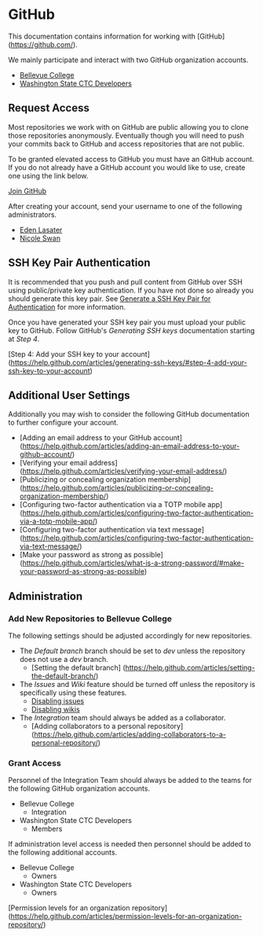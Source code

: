 # GitHub

This documentation contains information for working with [GitHub]
(https://github.com/).

We mainly participate and interact with two GitHub organization accounts.

* [Bellevue College](https://github.com/BellevueCollege/)
* [Washington State CTC Developers](https://github.com/ctcdev)

## Request Access

Most repositories we work with on GitHub are public allowing you to clone
those repositories anonymously. Eventually though you will need to push your commits back to GitHub and access repositories that are not public.

To be granted elevated access to GitHub you must have an GitHub account. If you do not already have a GitHub account you would like to use, create one using the link below.

[Join GitHub](https://github.com/join)

After creating your account, send your username to one of the following
administrators.

* [Eden Lasater](mailto:eden.lasater@bellevuecollege.edu)
* [Nicole Swan](mailto:nicole.swan@bellevuecollege.edu)

## SSH Key Pair Authentication

It is recommended that you push and pull content from GitHub over SSH using public/private key authentication. If you have not done so already you should generate this key pair. See [Generate a SSH Key Pair for Authentication](ssh-generate-key-pair.md) for more information.

Once you have generated your SSH key pair you must upload your public key to GitHub. Follow GitHub's *Generating SSH keys* documentation starting at *Step 4*.

[Step 4: Add your SSH key to your account]
(https://help.github.com/articles/generating-ssh-keys/#step-4-add-your-ssh-key-to-your-account)

## Additional User Settings

Additionally you may wish to consider the following GitHub documentation to further configure your account.

* [Adding an email address to your GitHub account]
  (https://help.github.com/articles/adding-an-email-address-to-your-github-account/)
* [Verifying your email address]
  (https://help.github.com/articles/verifying-your-email-address/)
* [Publicizing or concealing organization membership]
  (https://help.github.com/articles/publicizing-or-concealing-organization-membership/)
* [Configuring two-factor authentication via a TOTP mobile app]
  (https://help.github.com/articles/configuring-two-factor-authentication-via-a-totp-mobile-app/)
* [Configuring two-factor authentication via text message]
  (https://help.github.com/articles/configuring-two-factor-authentication-via-text-message/)
* [Make your password as strong as possible]
  (https://help.github.com/articles/what-is-a-strong-password/#make-your-password-as-strong-as-possible)

## Administration

### Add New Repositories to Bellevue College

The following settings should be adjusted accordingly for new repositories.

* The *Default branch* branch should be set to *dev* unless the repository does not use a *dev* branch.
    * [Setting the default branch]
      (https://help.github.com/articles/setting-the-default-branch/)
* The *Issues* and *Wiki* feature should be turned off unless the repository is specifically using these features.
    * [Disabling issues](https://help.github.com/articles/disabling-issues/)
    * [Disabling wikis](https://help.github.com/articles/disabling-wikis/)
* The *Integration* team should always be added as a collaborator.
    * [Adding collaborators to a personal repository]
      (https://help.github.com/articles/adding-collaborators-to-a-personal-repository/)

### Grant Access

Personnel of the Integration Team should always be added to the teams for the following GitHub organization accounts.

* Bellevue College
    * Integration
* Washington State CTC Developers
    * Members

If administration level access is needed then personnel should be added to the following additional accounts.

* Bellevue College
    * Owners
* Washington State CTC Developers
    * Owners

[Permission levels for an organization repository]
(https://help.github.com/articles/permission-levels-for-an-organization-repository/)
